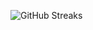 ![GitHub Streaks](https://github-streaks-mqc9.onrender.com/streak/happilli/image?theme=midnight&cache_bust=1743243936&lang=ja)
